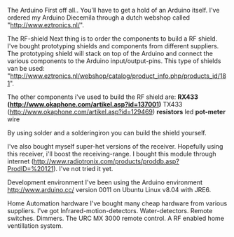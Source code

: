 The Arduino
First off all.. You'll have to get a hold of an Arduino itself. I've ordered my Arduino Diecemila through a dutch webshop called "http://www.eztronics.nl/".

The RF-shield
Next thing is to order the components to build a RF shield. I've bought prototyping shields and components from different suppliers. The prototyping shield will stack on top of the Arduino and connect the various components to the Arduino input/output-pins.
This type of shields van be used: "http://www.eztronics.nl/webshop/catalog/product_info.php/products_id/181".

The other components i've used to build the RF shield are:
**RX433 (http://www.okaphone.com/artikel.asp?id=137001)** TX433 (http://www.okaphone.com/artikel.asp?id=129469)
**resistors** led
**pot-meter** wire

By using solder and a solderingiron you can build the shield yourself.

I've also bought myself super-het versions of the receiver. Hopefully using this receiver, i'll boost the receiving-range. I bought this module through internet (http://www.radiotronix.com/products/proddb.asp?ProdID=%20121). I've not tried it yet.

Development environment
I've been using the Arduino environment http://www.arduino.cc/ version 0011 on Ubuntu Linux v8.04 with JRE6.

Home Automation hardware
I've bought many cheap hardware from various suppliers. I've got Infrared-motion-detectors. Water-detectors. Remote switches. Dimmers. The URC MX 3000 remote control. A RF enabled home ventillation system.